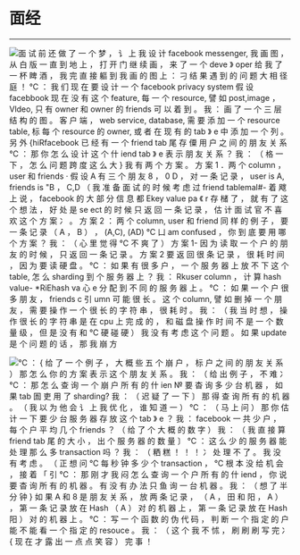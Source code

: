 # 面经 



---

![面 试 前 还 做 了 一 个 梦 ， 讠 上 我 设 计 facebook messenger, 我 画 图 ， 从 白 版 一 直 到 地 上 ， 打 开 门 继 续 画 ， 来 了 一 个 deve 》 oper 给 我 了 一 杯 睥 酒 ， 我 完 直 接 軀 到 我 画 的 图 上 ： 刁 结 果 遇 到 的 问 题 大 相 径 庭 ！ ℃ ： 我 们 现 在 要 设 计 一 个 facebook privacy system 假 设 facebbook 现 在 没 有 这 个 feature, 每 一 个 resource, 譬 如 post,image ， Vldeo, 只 有 owner 和 owner 的 friends 可 以 着 到 。 我 ： 画 了 一 个 三 层 结 构 的 图 。 客 户 端 ， web service, database, 需 要 添 加 一 个 resource table, 标 每 个 resource 的 owner, 或 者 在 现 有 的 tab 》 e 中 添 加 一 个 列 。 另 外 {hiRfacebook 已 经 有 一 个 friend tab 尾 存 僳 用 户 之 间 的 朋 友 关 系 ℃ ： 那 你 怎 么 设 计 这 个 什 iend tab 》 e 表 示 朋 友 关 系 ？ 我 ： （ 格 一 下 ， 怎 么 问 题 跨 度 这 么 大 } 我 有 两 个 方 案 。 方 案 1 ．两 个 column ， user 和 friends · 假 设 A 有 三 个 朋 友 8 ， 0 D ， 对 一 条 记 录 ， user is A, friends is "B ， C,D （ 我 准 备 面 试 的 时 候 考 虑 过 friend tablemal#- 着 飕 上 说 ， facebook 的 大 部 分 信 息 都 Ekey value pa 《 r 存 槠 了 ， 就 有 了 这 个 想 法 ， 好 处 是 se ect 的 时 候 只 返 回 一 条 记 录 ， 估 计 面 试 官 不 喜 欢 这 个 方 案 冫 。 方 案 2 ： 两 个 column, user 和 friend 同 样 的 例 子 ， 要 一 条 记 录 （ A ， B ） ， (A,C), (AD) ℃ 凵 am confused ， 你 到 底 要 用 哪 个 方 案 ？ 我 ： （ 心 里 觉 得 ℃ 不 爽 了 ） 方 案 1- 因 为 读 取 一 个 户 的 朋 友 的 时 候 ， 只 返 回 一 条 记 录 。 方 案 2 要 返 回 很 条 记 录 ， 很 耗 时 间 ， 因 为 要 读 硬 盘 。 ℃ ： 如 果 有 很 多 户 ， 一 个 服 务 器 上 放 不 下 这 个 table, 怎 么 sharding 到 个 服 务 器 上 ？ 我 ： *R*kuser column ， 计 算 hash value- *RiEhash va 心 e 分 配 到 不 同 的 服 务 器 上 。 ℃ ： 如 果 一 个 户 很 多 朋 友 ， friends c 引 umn 可 能 很 长 。 这 个 column, 譬 如 删 掉 一 个 朋 友 ， 需 要 操 作 一 个 很 长 的 字 符 串 ， 很 耗 时 。 我 ： （ 我 当 时 想 ， 操 作 很 长 的 字 符 串 是 在 cpu 上 完 成 的 ， 和 磁 盘 操 作 时 间 不 是 一 个 数 量 级 ， 但 是 没 有 和 ℃ 硬 碰 硬 ） 我 没 有 考 虑 这 个 问 题 。 如 果 update 是 个 问 题 的 话 ， 那 我 崩 方 ](../../media/Example-User-System-面经-image1.png)



![℃ ： { 给 了 一 个 例 子 ， 大 概 些 五 个 崩 户 ， 标 户 之 间 的 朋 友 关 系 ） 那 怎 么 你 的 方 案 表 示 这 个 朋 友 关 系 。 我 ： （ 给 出 例 子 ， 不 难 冫 ℃ ： 那 怎 么 查 询 一 个 崩 户 所 有 的 什 ien № 要 杳 询 多 少 台 机 器 ， 如 果 tab 圄 吏 用 了 sharding? 我 ： （ 迟 疑 了 一 下 〕 那 得 查 询 所 有 的 机 器 。 （ 我 以 为 他 会 讠 上 我 优 化 ， 谁 知 道 一 ） ℃ ： （ 马 上 问 ） 那 你 估 计 一 下 要 少 台 服 务 器 存 放 这 个 tab 》 e ？ 我 ： facebook 一 共 少 户 ， 每 个 户 平 均 几 个 friends ？ （ 给 了 个 大 概 的 数 字 ） 我 ： （ 我 直 接 算 friend tab 尾 的 大 小 ， 出 个 服 务 器 的 数 量 〕 ℃ ： 这 么 少 的 服 务 器 能 处 理 那 么 多 transaction 吗 ？ 我 ： （ 粞 糕 ！ ！ ！ 冫 处 理 不 了 。 我 没 有 考 虑 。 （ 正 想 问 ℃ 每 秒 钟 多 少 个 transaction ， ℃ 根 本 没 给 机 会 ， 接 着 「 引 ℃ ： 那 刚 才 我 闷 怎 么 查 询 一 个 户 所 有 的 什 iend ， 你 说 要 杳 询 所 有 的 机 器 。 有 没 有 办 法 只 鱼 询 一 台 机 器 。 我 ： （ 想 了 半 分 钟 } 如 果 A 和 8 是 朋 友 关 系 ， 放 两 条 记 录 ， （ A ， 田 和 阳 ， A ） ， 第 一 条 记 录 放 在 Hash （ A ） 对 的 机 器 上 ， 第 一 条 记 录 放 在 Hash 阳 ） 对 的 机 器 上 。 ℃ ： 写 一 个 函 数 的 伪 代 码 ， 判 断 一 个 指 定 的 户 能 不 能 看 一 个 指 定 的 resouce 。 我 ： （ 这 个 我 不 怵 ， 刷 刷 刷 写 完 冫 { 现 在 才 露 出 一 点 点 笑 容 ） 完 事 ！ ](../../media/Example-User-System-面经-image2.png)




